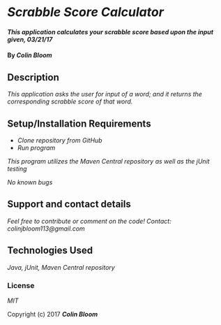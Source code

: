 # _Scrabble Score Calculator_

#### _This application calculates your scrabble score based upon the input given, 03/21/17_

#### By _**Colin Bloom**_

## Description

_This application asks the user for input of a word; and it returns the corresponding scrabble score of that word._

## Setup/Installation Requirements

* _Clone repository from GitHub_
* _Run program_

_This program utilizes the Maven Central repository as well as the jUnit testing_

_No known bugs_

## Support and contact details

_Feel free to contribute or comment on the code! Contact: colinjbloom113@gmail.com_

## Technologies Used

_Java, jUnit, Maven Central repository_

### License

*MIT*

Copyright (c) 2017 **_Colin Bloom_**
